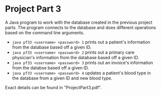 # Project Part 3

A Java program to work with the database created in the previous project parts. The program connects to the database and does different operations based on the command
line arguments.

- `java pf33 <username> <password> 1` prints out a patient's information from the database based off a given ID.
- `java pf33 <username> <password> 2` prints out a primary care physician's information from the database based off a given ID.
- `java pf33 <username> <password> 3` prints out an invoice's information from the databse based off a given ID.
- `java pf33 <username> <password> 4` updates a patient's blood type in the database from a given ID and new blood type.

Exact details can be found in "ProjectPart3.pdf".
